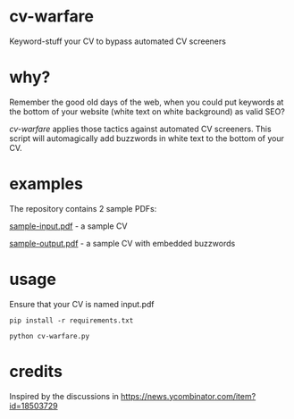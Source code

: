 # cv-warfare
Keyword-stuff your CV to bypass automated CV screeners

# why?
Remember the good old days of the web, when you could put keywords at the bottom of your website (white text on white background) as valid SEO? 

*cv-warfare* applies those tactics against automated CV screeners. This script will automagically add buzzwords in white text to the bottom of your CV.

# examples
The repository contains 2 sample PDFs:

[sample-input.pdf](sample-input.pdf) - a sample CV

[sample-output.pdf](sample-output.pdf) - a sample CV with embedded buzzwords

# usage
Ensure that your CV is named input.pdf

`pip install -r requirements.txt`

`python cv-warfare.py`

# credits
Inspired by the discussions in https://news.ycombinator.com/item?id=18503729
